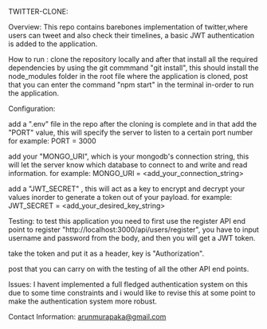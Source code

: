 TWITTER-CLONE:

Overview:
This repo contains barebones implementation of twitter,where users can tweet and also check their 
timelines, a basic JWT authentication is added to the application.

How to run :
clone the repository locally and after that install all the required dependencies by using 
the git commmand "git install", this should install the node_modules folder in the root file where
the application is cloned, post that you can enter the command "npm start" in the terminal in-order
to run the application.

Configuration:

add a ".env" file in the repo after the cloning is complete and in that 
add the "PORT" value,
this will specify the server to listen to a certain port number
for example:
PORT = 3000

add your "MONGO_URI", which is your mongodb's connection string, this will let the server know which
database to connect to and write and read information.
for example:
MONGO_URI = <add_your_connection_string>

add a "JWT_SECRET" , this will act as a key to encrypt and decrypt your values inorder to generate a
token out of your payload.
for example:
JWT_SECRET = <add_your_desired_key_string>

Testing:
to test this application you need to first use the register API end point to register 
"http://localhost:3000/api/users/register", you have to input username and password from the body,
and then you will get a JWT token.

take the token and put it as a header, key is "Authorization".

post that you can carry on with the testing of all the other API end points.


Issues:
I havent implemented a full fledged authentication system on this due to some time constraints and
i would like to revise this at some point to make the authentication system more robust.

Contact Information:
arunmurapaka@gmail.com

